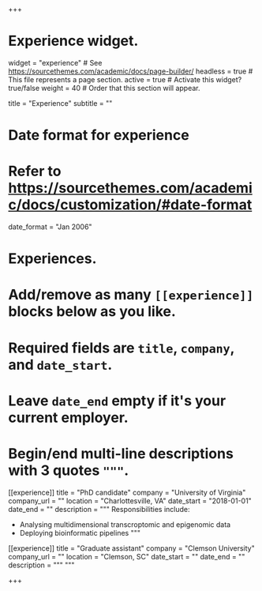 +++
# Experience widget.
widget = "experience"  # See https://sourcethemes.com/academic/docs/page-builder/
headless = true  # This file represents a page section.
active = true  # Activate this widget? true/false
weight = 40  # Order that this section will appear.

title = "Experience"
subtitle = ""

# Date format for experience
#   Refer to https://sourcethemes.com/academic/docs/customization/#date-format
date_format = "Jan 2006"

# Experiences.
#   Add/remove as many `[[experience]]` blocks below as you like.
#   Required fields are `title`, `company`, and `date_start`.
#   Leave `date_end` empty if it's your current employer.
#   Begin/end multi-line descriptions with 3 quotes `"""`.
[[experience]]
  title = "PhD candidate"
  company = "University of Virginia"
  company_url = ""
  location = "Charlottesville, VA"
  date_start = "2018-01-01"
  date_end = ""
  description = """
  Responsibilities include:
  
  * Analysing multidimensional transcroptomic and epigenomic data
  * Deploying bioinformatic pipelines
  """

[[experience]]
  title = "Graduate assistant"
  company = "Clemson University"
  company_url = ""
  location = "Clemson, SC"
  date_start = ""
  date_end = ""
  description = """ """

+++
